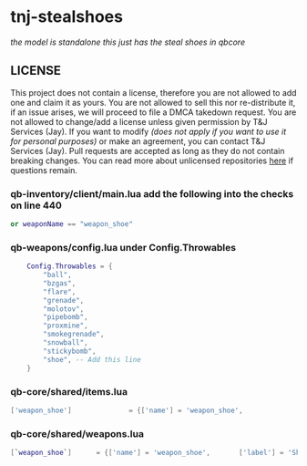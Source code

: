 # tnj-stealshoes

*the model is standalone this just has the steal shoes in qbcore*

## LICENSE
This project does not contain a license, therefore you are not allowed to add one and claim it as yours. You are not allowed to sell this nor re-distribute it, if an issue arises, we will proceed to file a DMCA takedown request. You are not allowed to change/add a license unless given permission by T&J Services (Jay). If you want to modify _(does not apply if you want to use it for personal purposes)_ or make an agreement, you can contact T&J Services (Jay). Pull requests are accepted as long as they do not contain breaking changes. You can read more about unlicensed repositories [here](https://opensource.stackexchange.com/questions/1720/what-can-i-assume-if-a-publicly-published-project-has-no-license) if questions remain.

### qb-inventory/client/main.lua add the following into the checks on line 440
```lua
or weaponName == "weapon_shoe"
```

### qb-weapons/config.lua under Config.Throwables
```lua
    Config.Throwables = {
        "ball",
        "bzgas",
        "flare",
        "grenade",
        "molotov",
        "pipebomb",
        "proxmine",
        "smokegrenade",
        "snowball",
        "stickybomb",
        "shoe", -- Add this line
    }
```

### qb-core/shared/items.lua
```lua
['weapon_shoe'] 		     = {['name'] = 'weapon_shoe', 		 	  	['label'] = 'Shoe', 				['weight'] = 1000, 		['type'] = 'weapon', 	['ammotype'] = nil,						['image'] = 'weapon_shoe.png', 		['unique'] = true, 		['useable'] = false, 	['description'] = 'A shoe'},
```

### qb-core/shared/weapons.lua
```lua
[`weapon_shoe`] 	 = {['name'] = 'weapon_shoe', 		['label'] = 'Shoe', 		['ammotype'] = nil,				['damagereason'] = 'Died'},
```
